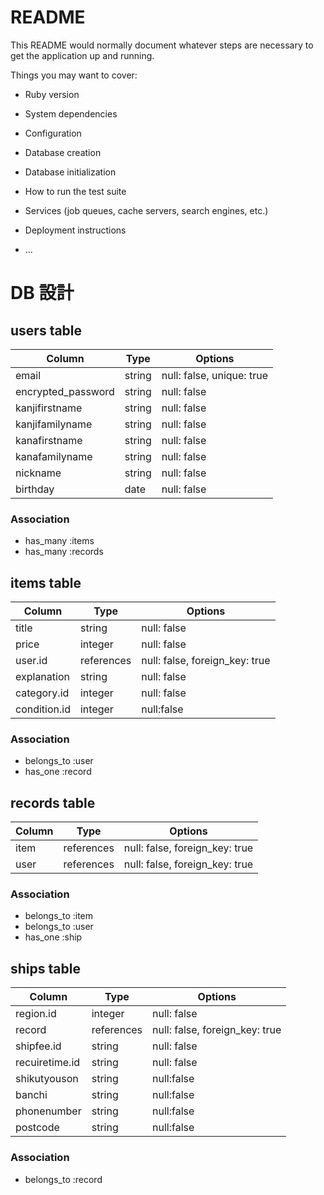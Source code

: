 # README

This README would normally document whatever steps are necessary to get the
application up and running.

Things you may want to cover:

* Ruby version

* System dependencies

* Configuration

* Database creation

* Database initialization

* How to run the test suite

* Services (job queues, cache servers, search engines, etc.)

* Deployment instructions

* ...

# DB 設計

## users table

| Column             | Type                | Options                   |
|--------------------|---------------------|---------------------------|
| email              | string              | null: false, unique: true |
| encrypted_password | string              | null: false               |
| kanjifirstname     | string              | null: false               |
| kanjifamilyname    | string              | null: false               |
| kanafirstname      | string              | null: false               |
| kanafamilyname     | string              | null: false               |
| nickname           | string              | null: false               |
| birthday           | date                | null: false               |

### Association

* has_many :items
* has_many :records

## items table

| Column             | Type              |Options                 |
|--------------------|-------------------|------------------------|
| title              | string            | null: false            |
| price              | integer           | null: false            |
| user.id            | references | null: false, foreign_key: true |
| explanation        | string     | null: false                   |
| category.id        | integer           | null: false              |
| condition.id      | integer           |null:false                 |



### Association

- belongs_to :user
- has_one :record

## records table

| Column      | Type       | Options                        |
|-------------|------------|--------------------------------|
| item        | references | null: false, foreign_key: true |
| user        | references | null: false, foreign_key: true |

### Association

- belongs_to :item
- belongs_to :user
- has_one :ship


## ships table

| Column      | Type       | Options                        |
|-------------|------------|--------------------------------|
| region.id   | integer    | null: false                    |
| record      | references | null: false, foreign_key: true |
| shipfee.id  | string     | null: false                    |
| recuiretime.id | string     | null: false                 |
| shikutyouson  | string     | null:false                     |
| banchi      | string     | null:false                     |
| phonenumber | string     | null:false                     |
| postcode    | string     | null:false                     |

### Association

- belongs_to :record